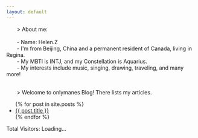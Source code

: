 ```yaml
---
layout: default
---
```


<div class="about-section">
  <p>
    &emsp;&emsp;> About me:
  <br>
  <br>&emsp;&emsp;- Name: Helen.Z
  <br>&emsp;&emsp;- I'm from Beijing, China and a permanent resident of Canada, living in Regina.
  <br>&emsp;&emsp;- My MBTI is INTJ, and my Constellation is Aquarius.
  <br>&emsp;&emsp;- My interests include music, singing, drawing, traveling, and many more!
  </p>
</div>

<div class="post-section">
  <p><br>&emsp;&emsp;> Welcome to onlymanes Blog! There lists my articles.</p>
  <ul class="post-list">
    {% for post in site.posts %}
      <li class="post-item">
        <a href="{{ post.url }}" class="post-link">{{ post.title }}</a>
      </li>
    {% endfor %}
  </ul>
</div>

<div class="visitor-counter">
  Total Visitors: <span id="visitorCount">Loading...</span>
</div>

<script type="module">
  import { initializeApp } from "https://www.gstatic.com/firebasejs/9.22.0/firebase-app.js";
  import { getDatabase, ref, onValue, runTransaction } from "https://www.gstatic.com/firebasejs/9.22.0/firebase-database.js";

  const firebaseConfig = {
    apiKey: "AIzaSyAETlOOjT2ulQn-JeUrNKdRMaYhR4o7D2k",
    authDomain: "onlymanes-blog.firebaseapp.com",
    databaseURL: "https://onlymanes-blog-default-rtdb.firebaseio.com",
    projectId: "onlymanes-blog",
    storageBucket: "onlymanes-blog.firebasestorage.app",
    messagingSenderId: "888926945739",
    appId: "1:888926945739:web:094a1e33c1f01512bb364e"
  };

  const app = initializeApp(firebaseConfig);
  const db = getDatabase(app);

  document.addEventListener('DOMContentLoaded', () => {
    const counterRef = ref(db, 'visitorCount');
    
    if (!sessionStorage.getItem('counted')) {
      runTransaction(counterRef, (current) => (current || 0) + 1);
      sessionStorage.setItem('counted', 'true');
    }

    onValue(counterRef, (snapshot) => {
      document.getElementById('visitorCount').textContent = snapshot.val();
    });
  });
</script>